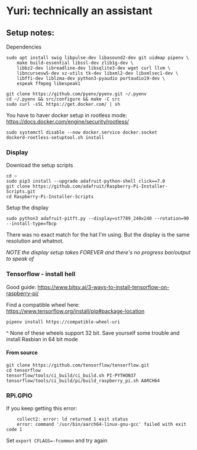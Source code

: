 # Yuri: technically an assistant

## Setup notes:


Dependencies
```
sudo apt install swig libpulse-dev libasound2-dev git uidmap pipenv \
	make build-essential libssl-dev zlib1g-dev \
	libbz2-dev libreadline-dev libsqlite3-dev wget curl llvm \
	libncursesw5-dev xz-utils tk-dev libxml2-dev libxmlsec1-dev \
	libffi-dev liblzma-dev python3-pyaudio portaudio19-dev \
	espeak ffmpeg libespeak1

git clone https://github.com/pyenv/pyenv.git ~/.pyenv
cd ~/.pyenv && src/configure && make -C src
sudo curl -sSL https://get.docker.com/ | sh
```

You have to haver docker setup in rootless mode: https://docs.docker.com/engine/security/rootless/
```
sudo systemctl disable --now docker.service docker.socket
dockerd-rootless-setuptool.sh install
```

### Display
Download the setup scripts
```
cd ~
sudo pip3 install --upgrade adafruit-python-shell click==7.0
git clone https://github.com/adafruit/Raspberry-Pi-Installer-Scripts.git
cd Raspberry-Pi-Installer-Scripts
```

Setup the display
```
sudo python3 adafruit-pitft.py --display=st7789_240x240 --rotation=90 --install-type=fbcp
```
There was no exact match for the hat I'm using. But the display is the same resolution and whatnot.

_NOTE the display setup takes FOREVER and there's no progress bar/output to speak of_

### Tensorflow - install hell
Good guide: https://www.bitsy.ai/3-ways-to-install-tensorflow-on-raspberry-pi/

Find a compatible wheel here: https://www.tensorflow.org/install/pip#package-location
```
pipenv install https://compatible-wheel-uri
```
^ None of these wheels support 32 bit. Save yourself some trouble and install Rasbian in 64 bit mode 


#### From source
```
git clone https://github.com/tensorflow/tensorflow.git
cd tensorflow
tensorflow/tools/ci_build/ci_build.sh PI-PYTHON37 tensorflow/tools/ci_build/pi/build_raspberry_pi.sh AARCH64
``` 


### RPi.GPIO

If you keep getting this error:
```
    collect2: error: ld returned 1 exit status
    error: command '/usr/bin/aarch64-linux-gnu-gcc' failed with exit code 1
```

Set `export CFLAGS=-fcommon` and try again
